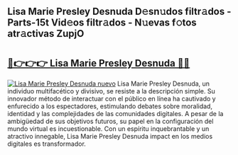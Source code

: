 ## Lisa Marie Presley Desnuda D𝚎sn𝚞dos filtr𝚊dos - Parts-15t Vid𝚎os filtr𝚊dos - N𝚞evas f𝚘tos atr𝚊ctivas ZupjO

# <h2><a href="http://mb8xr6.tromn.icu/?c=Lisa+Marie+Presley+Desnuda">🔗👉👉👉 Lisa Marie Presley Desnuda 🔗🔗</a></h2>

[![Lisa Marie Presley Desnuda nuevo](https://i.imgur.com/pEAQMta.gif)](http://mb8xr6.tromn.icu/?c=Lisa+Marie+Presley+Desnuda)
Lisa Marie Presley Desnuda, un individuo multifacético y divisivo, se resiste a la descripción simple. Su innovador método de interactuar con el público en línea ha cautivado y enfurecido a los espectadores, estimulando debates sobre moralidad, identidad y las complejidades de las comunidades digitales. A pesar de la ambigüedad de sus objetivos futuros, su papel en la configuración del mundo virtual es incuestionable. Con un espíritu inquebrantable y un atractivo innegable, Lisa Marie Presley Desnuda impact en los medios digitales es transformador.
